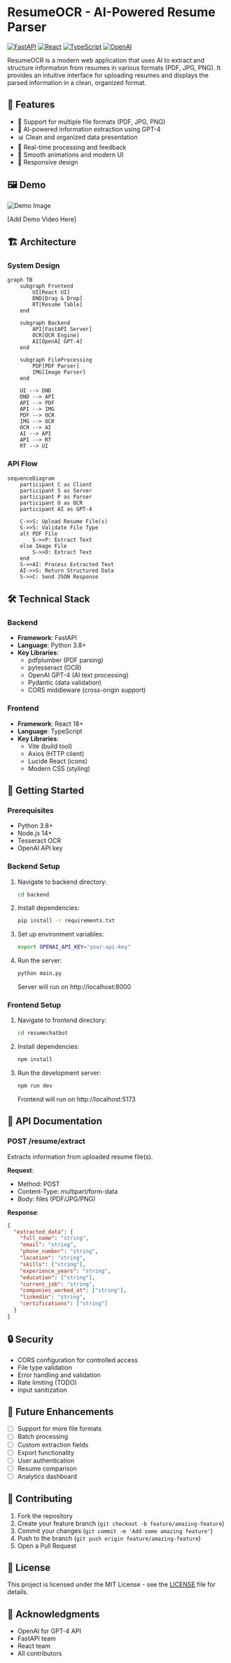 # ResumeOCR - AI-Powered Resume Parser

[![FastAPI](https://img.shields.io/badge/FastAPI-0.68.0+-blue.svg)](https://fastapi.tiangolo.com)
[![React](https://img.shields.io/badge/React-18.0.0+-blue.svg)](https://reactjs.org)
[![TypeScript](https://img.shields.io/badge/TypeScript-4.5.0+-blue.svg)](https://www.typescriptlang.org)
[![OpenAI](https://img.shields.io/badge/OpenAI-GPT--4-green.svg)](https://openai.com)

ResumeOCR is a modern web application that uses AI to extract and structure information from resumes in various formats (PDF, JPG, PNG). It provides an intuitive interface for uploading resumes and displays the parsed information in a clean, organized format.

## 🎯 Features

- 📄 Support for multiple file formats (PDF, JPG, PNG)
- 🤖 AI-powered information extraction using GPT-4
- 📊 Clean and organized data presentation
- 🔄 Real-time processing and feedback
- 💫 Smooth animations and modern UI
- 🎨 Responsive design

## 🖼️ Demo

![Demo Image](./demo_img/demo.png)

[Add Demo Video Here]

## 🏗️ Architecture

### System Design
```mermaid
graph TB
    subgraph Frontend
        UI[React UI]
        DND[Drag & Drop]
        RT[Resume Table]
    end
    
    subgraph Backend
        API[FastAPI Server]
        OCR[OCR Engine]
        AI[OpenAI GPT-4]
    end
    
    subgraph FileProcessing
        PDF[PDF Parser]
        IMG[Image Parser]
    end
    
    UI --> DND
    DND --> API
    API --> PDF
    API --> IMG
    PDF --> OCR
    IMG --> OCR
    OCR --> AI
    AI --> API
    API --> RT
    RT --> UI
```

### API Flow
```mermaid
sequenceDiagram
    participant C as Client
    participant S as Server
    participant P as Parser
    participant O as OCR
    participant AI as GPT-4

    C->>S: Upload Resume File(s)
    S->>S: Validate File Type
    alt PDF File
        S->>P: Extract Text
    else Image File
        S->>O: Extract Text
    end
    S->>AI: Process Extracted Text
    AI->>S: Return Structured Data
    S->>C: Send JSON Response
```

## 🛠️ Technical Stack

### Backend
- **Framework**: FastAPI
- **Language**: Python 3.8+
- **Key Libraries**:
  - pdfplumber (PDF parsing)
  - pytesseract (OCR)
  - OpenAI GPT-4 (AI text processing)
  - Pydantic (data validation)
  - CORS middleware (cross-origin support)

### Frontend
- **Framework**: React 18+
- **Language**: TypeScript
- **Key Libraries**:
  - Vite (build tool)
  - Axios (HTTP client)
  - Lucide React (icons)
  - Modern CSS (styling)

## 🚀 Getting Started

### Prerequisites
- Python 3.8+
- Node.js 14+
- Tesseract OCR
- OpenAI API key

### Backend Setup
1. Navigate to backend directory:
   ```bash
   cd backend
   ```

2. Install dependencies:
   ```bash
   pip install -r requirements.txt
   ```

3. Set up environment variables:
   ```bash
   export OPENAI_API_KEY="your-api-key"
   ```

4. Run the server:
   ```bash
   python main.py
   ```
   Server will run on http://localhost:8000

### Frontend Setup
1. Navigate to frontend directory:
   ```bash
   cd resumechatbot
   ```

2. Install dependencies:
   ```bash
   npm install
   ```

3. Run the development server:
   ```bash
   npm run dev
   ```
   Frontend will run on http://localhost:5173

## 📝 API Documentation

### POST /resume/extract
Extracts information from uploaded resume file(s).

**Request**:
- Method: POST
- Content-Type: multipart/form-data
- Body: files (PDF/JPG/PNG)

**Response**:
```json
{
  "extracted_data": {
    "full_name": "string",
    "email": "string",
    "phone_number": "string",
    "location": "string",
    "skills": ["string"],
    "experience_years": "string",
    "education": ["string"],
    "current_job": "string",
    "companies_worked_at": ["string"],
    "linkedin": "string",
    "certifications": ["string"]
  }
}
```

## 🔒 Security

- CORS configuration for controlled access
- File type validation
- Error handling and validation
- Rate limiting (TODO)
- Input sanitization

## 🌟 Future Enhancements

- [ ] Support for more file formats
- [ ] Batch processing
- [ ] Custom extraction fields
- [ ] Export functionality
- [ ] User authentication
- [ ] Resume comparison
- [ ] Analytics dashboard

## 🤝 Contributing

1. Fork the repository
2. Create your feature branch (`git checkout -b feature/amazing-feature`)
3. Commit your changes (`git commit -m 'Add some amazing feature'`)
4. Push to the branch (`git push origin feature/amazing-feature`)
5. Open a Pull Request

## 📄 License

This project is licensed under the MIT License - see the [LICENSE](LICENSE) file for details.

## 👏 Acknowledgments

- OpenAI for GPT-4 API
- FastAPI team
- React team
- All contributors